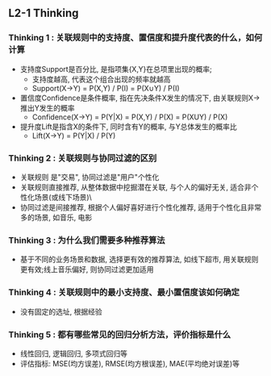 ## L2-1 Thinking  
   
### Thinking 1 : 关联规则中的支持度、置信度和提升度代表的什么，如何计算
- 支持度Support是百分比, 是指项集{X,Y}在总项里出现的概率; 
    - 支持度越高, 代表这个组合出现的频率就越高
    -  Support(X→Y) = P(X,Y) / P(I) = P(X∪Y) / P(I) 
- 置信度Confidence是条件概率, 指在先决条件X发生的情况下, 由关联规则X->推出Y发生的概率
    - Confidence(X→Y) = P(Y|X)  = P(X,Y) / P(X) = P(XUY) / P(X) 
- 提升度Lift是指含X的条件下, 同时含有Y的概率, 与Y总体发生的概率比
    -  Lift(X→Y) = P(Y|X) / P(Y)

### Thinking 2 : 关联规则与协同过滤的区别
- 关联规则 是"交易", 协同过滤是"用户"个性化
- 关联规则直接推荐, 从整体数据中挖掘潜在关联, 与个人的偏好无关, 适合非个性化场景(或线下场景)\
- 协同过滤是间接推荐, 根据个人偏好喜好进行个性化推荐, 适用于个性化且非常多的场景,  如音乐, 电影


### Thinking 3 : 为什么我们需要多种推荐算法
- 基于不同的业务场景和数据, 选择更有效的推荐算法, 如线下超市, 用关联规则更有效;线上音乐偏好, 则协同过滤更加适用

### Thinking 4 : 关联规则中的最小支持度、最小置信度该如何确定
- 没有固定的选址, 根据经验

### Thinking 5 : 都有哪些常见的回归分析方法，评价指标是什么
- 线性回归, 逻辑回归, 多项式回归等
- 评估指标: MSE(均方误差), RMSE(均方根误差), MAE(平均绝对误差)等

